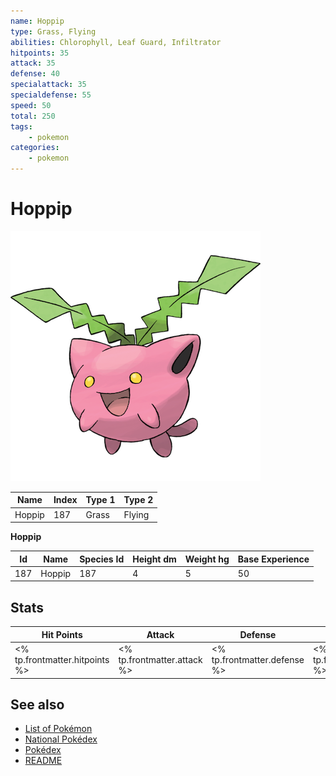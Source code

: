 ```yaml
---
name: Hoppip
type: Grass, Flying
abilities: Chlorophyll, Leaf Guard, Infiltrator
hitpoints: 35
attack: 35
defense: 40
specialattack: 35
specialdefense: 55
speed: 50
total: 250
tags:
    - pokemon
categories:
    - pokemon
---
```


# Hoppip


![Hoppip](images/187.png)

| **Name** | **Index** | **Type 1** | **Type 2** |
|----|----|----|----|
| Hoppip | 187 | Grass | Flying  |

**Hoppip** 




| **Id** | **Name** | **Species Id** | **Height dm** | **Weight hg** | **Base Experience** |
|--------|----------|----------------|------------|------------|---------------------|
| 187 | Hoppip | 187 | 4 | 5 | 50 |



## Stats

| **Hit Points** | **Attack** | **Defense** | **Special Attack** | **Special Defense** | **Speed** | **Total** |
|----------------|------------|-------------|--------------------|---------------------|-----------|-----------|
| <% tp.frontmatter.hitpoints %> | <% tp.frontmatter.attack %> | <% tp.frontmatter.defense %> | <% tp.frontmatter.specialattack %> | <% tp.frontmatter.specialdefense %> | <% tp.frontmatter.speed %> | <% tp.frontmatter.total %> |

## See also

- [List of Pokémon](../pokemon.md)
- [National Pokédex](../national_pokedex.md)
- [Pokédex](../pokedex.md)
- [README](../README.md)
